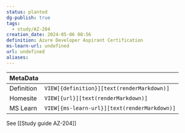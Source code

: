 ```yaml
---
status: planted
dg-publish: true
tags:
  - study/AZ-204
creation_date: 2024-05-06 08:56
definition: Azure Developer Aspirant Certification
ms-learn-url: undefined
url: undefined
aliases:
---
```


| MetaData   |                                              |
| ---------- | -------------------------------------------- |
| Definition | `VIEW[{definition}][text(renderMarkdown)]`   |
| Homesite   | `VIEW[{url}][text(renderMarkdown)]`          |
| MS Learn   | `VIEW[{ms-learn-url}][text(renderMarkdown)]` |
See [[Study guide AZ-204]]